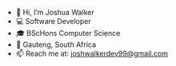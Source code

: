 - 👋 Hi, I’m Joshua Walker
- 💻 Software Developer
- :mortar_board: BScHons Computer Science
- :pushpin: Gauteng, South Africa
- 📫 Reach me at: joshwalkerdev99@gmail.com 

<!---
JoscoW/JoscoW is a ✨ special ✨ repository because its `README.md` (this file) appears on your GitHub profile.
You can click the Preview link to take a look at your changes.
--->
